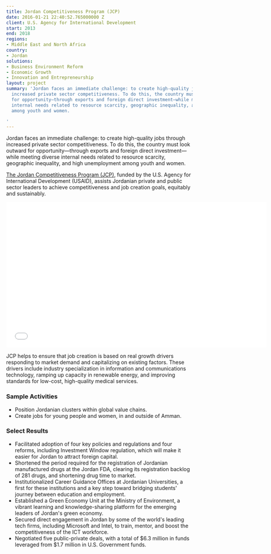 ```yaml
---
title: Jordan Competitiveness Program (JCP)
date: 2016-01-21 22:40:52.765000000 Z
client: U.S. Agency for International Development
start: 2013
end: 2018
regions:
- Middle East and North Africa
country:
- Jordan
solutions:
- Business Environment Reform
- Economic Growth
- Innovation and Entrepreneurship
layout: project
summary: 'Jordan faces an immediate challenge: to create high-quality jobs through
  increased private sector competitiveness. To do this, the country must look outward
  for opportunity—through exports and foreign direct investment—while meeting diverse
  internal needs related to resource scarcity, geographic inequality, and high unemployment
  among youth and women.

'
---
```


Jordan faces an immediate challenge: to create high-quality jobs through increased private sector competitiveness. To do this, the country must look outward for opportunity—through exports and foreign direct investment—while meeting diverse internal needs related to resource scarcity, geographic inequality, and high unemployment among youth and women.

[The Jordan Competitiveness Program (JCP)][1], funded by the U.S. Agency for International Development (USAID), assists Jordanian private and public sector leaders to achieve competitiveness and job creation goals, equitably and sustainably.

<iframe allowfullscreen="" frameborder="0" height="394" mozallowfullscreen="" src="//player.vimeo.com/video/79677732" webkitallowfullscreen="" width="703"></iframe>

JCP helps to ensure that job creation is based on real growth drivers responding to market demand and capitalizing on existing factors. These drivers include industry specialization in information and communications technology, ramping up capacity in renewable energy, and improving standards for low-cost, high-quality medical services.

###  Sample Activities

* Position Jordanian clusters within global value chains.
* Create jobs for young people and women, in and outside of Amman.

###  Select Results

* Facilitated adoption of four key policies and regulations and four reforms, including Investment Window regulation, which will make it easier for Jordan to attract foreign capital.
* Shortened the period required for the registration of Jordanian manufactured drugs at the Jordan FDA, clearing its registration backlog of 281 drugs, and shortening drug time to market.
* Institutionalized Career Guidance Offices at Jordanian Universities, a first for these institutions and a key step toward bridging students' journey between education and employment.
* Established a Green Economy Unit at the Ministry of Environment, a vibrant learning and knowledge-sharing platform for the emerging leaders of Jordan's green economy.
* Secured direct engagement in Jordan by some of the world's leading tech firms, including Microsoft and Intel, to train, mentor, and boost the competitiveness of the ICT workforce.
* Negotiated five public-private deals, with a total of $6.3 million in funds leveraged from $1.7 million in U.S. Government funds.

[1]: http://www.jcp-jordan.org/

